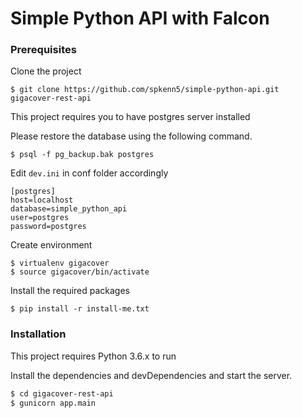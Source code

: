 # Simple Python API with Falcon

### Prerequisites

Clone the project
```
$ git clone https://github.com/spkenn5/simple-python-api.git gigacover-rest-api
```

This project requires you to have postgres server installed

Please restore the database using the following command.

```
$ psql -f pg_backup.bak postgres
```

Edit `dev.ini` in conf folder accordingly
```
[postgres]
host=localhost
database=simple_python_api
user=postgres
password=postgres
```

Create environment
```
$ virtualenv gigacover
$ source gigacover/bin/activate
```

Install the required packages

```
$ pip install -r install-me.txt
```
### Installation

This project requires Python 3.6.x to run

Install the dependencies and devDependencies and start the server.

```sh
$ cd gigacover-rest-api
$ gunicorn app.main
```

